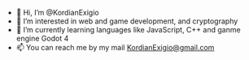 - 👋 Hi, I’m @KordianExigio
- 👀 I’m interested in web and game development, and cryptography
- 🌱 I’m currently learning languages like JavaScript, C++ and ganme engine Godot 4
- 📫 You can reach me by my mail KordianExigio@gmail.com
